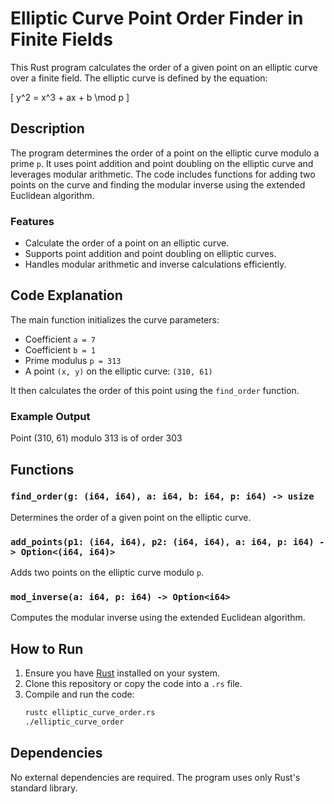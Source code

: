 # Elliptic Curve Point Order Finder in Finite Fields

This Rust program calculates the order of a given point on an elliptic curve over a finite field. The elliptic curve is defined by the equation:

\[ y^2 = x^3 + ax + b \mod p \]

## Description
The program determines the order of a point on the elliptic curve modulo a prime `p`. It uses point addition and point doubling on the elliptic curve and leverages modular arithmetic. The code includes functions for adding two points on the curve and finding the modular inverse using the extended Euclidean algorithm.

### Features
- Calculate the order of a point on an elliptic curve.
- Supports point addition and point doubling on elliptic curves.
- Handles modular arithmetic and inverse calculations efficiently.

## Code Explanation
The main function initializes the curve parameters:
- Coefficient `a = 7`
- Coefficient `b = 1`
- Prime modulus `p = 313`
- A point `(x, y)` on the elliptic curve: `(310, 61)`

It then calculates the order of this point using the `find_order` function.

### Example Output
Point (310, 61) modulo 313 is of order 303

## Functions

### `find_order(g: (i64, i64), a: i64, b: i64, p: i64) -> usize`
Determines the order of a given point on the elliptic curve.

### `add_points(p1: (i64, i64), p2: (i64, i64), a: i64, p: i64) -> Option<(i64, i64)>`
Adds two points on the elliptic curve modulo `p`.

### `mod_inverse(a: i64, p: i64) -> Option<i64>`
Computes the modular inverse using the extended Euclidean algorithm.

## How to Run
1. Ensure you have [Rust](https://www.rust-lang.org/) installed on your system.
2. Clone this repository or copy the code into a `.rs` file.
3. Compile and run the code:
    ```bash
    rustc elliptic_curve_order.rs
    ./elliptic_curve_order
    ```

## Dependencies
No external dependencies are required. The program uses only Rust's standard library.


